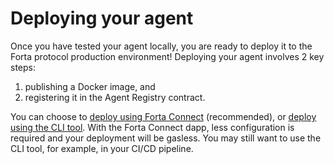 # Deploying your agent

Once you have tested your agent locally, you are ready to deploy it to the Forta protocol production environment! Deploying your agent involves 2 key steps:

1. publishing a Docker image, and
2. registering it in the Agent Registry contract.

You can choose to [deploy using Forta Connect](deploying-connect.md) (recommended), or [deploy using the CLI tool](deploying-cli.md). With the Forta Connect dapp, less configuration is required and your deployment will be gasless. You may still want to use the CLI tool, for example, in your CI/CD pipeline.
